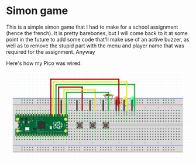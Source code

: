 # Simon game

This is a simple simon game that I had to make for a school assignment (hence the french). It is pretty barebones, but I will come back to it at some point in the future to add some code that'll make use of an active buzzer, as well as to remove the stupid part with the menu and player name that was required for the assignment. Anyway

Here's how my Pico was wired:

![Raspberry Pi Pico Wiring](./wiring.png)
